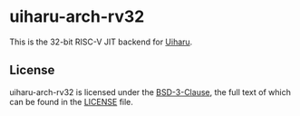 # uiharu-arch-rv32

This is the 32-bit RISC-V JIT backend for [Uiharu].

## License

uiharu-arch-rv32 is licensed under the [BSD-3-Clause], the full text of which can be found in the [LICENSE] file.

[Uiharu]: https://github.com/lethalbit/uiharu
[BSD-3-Clause]: https://spdx.org/licenses/BSD-3-Clause.html
[LICENSE]: ./LICENSE

